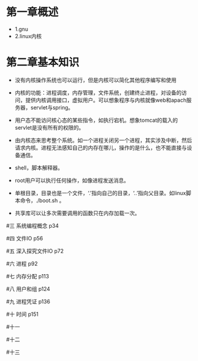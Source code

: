 # 第一章概述
 * 1.gnu
 * 2.linux内核 

# 第二章基本知识

* 没有内核操作系统也可以运行，但是内核可以简化其他程序编写和使用

* 内核的功能：进程调度，内存管理，文件系统，创建终止进程，对设备的访问，提供内核调用接口，虚拟用户。可以想象程序与内核就像web和apach服务器，servlet与spring。

* 用户态不能访问核心态的某些指令，如执行宕机。想象tomcat的载入的servlet是没有所有的权限的。

* 由内核态来思考整个系统。如一个进程关闭另一个进程，其实涉及中断，然后请求内核。进程无法感知自己的内存在哪儿，操作的是什么，也不能直接与设备通信。

* shell，脚本解释器。

* root用户可以执行任何操作，如像进程发送消息。

* 单根目录，目录也是一个文件，‘.’指向自己的目录，‘..’指向父目录。如linux脚本命令，./boot.sh 。

* 共享库可以让多次需要调用的函数只在内存加载一次。

#三 系统编程概念 p34

#四 文件IO p56

#五 深入探究文件IO p72

#六 进程 p92

#七 内存分配 p113

#八 用户和组 p124

#九 进程凭证 p136

#十 时间  p151




#十一

#十二

#十三






